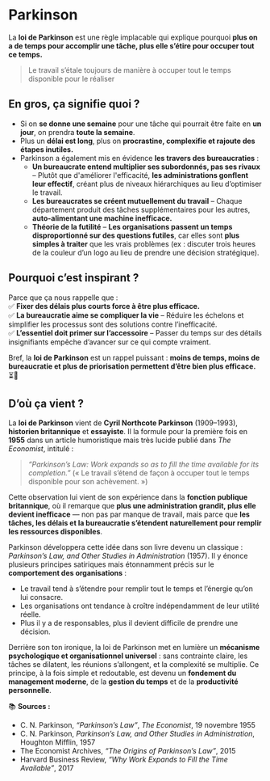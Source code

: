 # Parkinson

La **loi de Parkinson** est une règle implacable qui explique pourquoi **plus on a de temps pour accomplir une tâche, plus elle s’étire pour occuper tout ce temps.**  

> Le travail s’étale toujours de manière à occuper tout le temps disponible pour le réaliser

## En gros, ça signifie quoi ?

- Si on **se donne une semaine** pour une tâche qui pourrait être faite en **un jour**, on prendra **toute la semaine**.  
- Plus un **délai est long**, plus on **procrastine, complexifie et rajoute des étapes inutiles.**  
- Parkinson a également mis en évidence **les travers des bureaucraties** :  
  - **Un bureaucrate entend multiplier ses subordonnés, pas ses rivaux** – Plutôt que d'améliorer l'efficacité, **les administrations gonflent leur effectif**, créant plus de niveaux hiérarchiques au lieu d’optimiser le travail.  
  - **Les bureaucrates se créent mutuellement du travail** – Chaque département produit des tâches supplémentaires pour les autres, **auto-alimentant une machine inefficace.**  
  - **Théorie de la futilité** – **Les organisations passent un temps disproportionné sur des questions futiles**, car elles sont **plus simples à traiter** que les vrais problèmes (ex : discuter trois heures de la couleur d’un logo au lieu de prendre une décision stratégique).  

## Pourquoi c’est inspirant ?

Parce que ça nous rappelle que :  
✅ **Fixer des délais plus courts force à être plus efficace.**  
✅ **La bureaucratie aime se compliquer la vie** – Réduire les échelons et simplifier les processus sont des solutions contre l’inefficacité.  
✅ **L’essentiel doit primer sur l’accessoire** – Passer du temps sur des détails insignifiants empêche d’avancer sur ce qui compte vraiment.  

Bref, la **loi de Parkinson** est un rappel puissant : **moins de temps, moins de bureaucratie et plus de priorisation permettent d’être bien plus efficace.** ⏳🚀

## D’où ça vient ?

La **loi de Parkinson** vient de **Cyril Northcote Parkinson** (1909–1993), **historien britannique** et **essayiste**. Il la formule pour la première fois en **1955** dans un article humoristique mais très lucide publié dans *The Economist*, intitulé :

> *“Parkinson’s Law: Work expands so as to fill the time available for its completion.”*
> (« Le travail s’étend de façon à occuper tout le temps disponible pour son achèvement. »)

Cette observation lui vient de son expérience dans la **fonction publique britannique**, où il remarque que **plus une administration grandit, plus elle devient inefficace** — non pas par manque de travail, mais parce que **les tâches, les délais et la bureaucratie s’étendent naturellement pour remplir les ressources disponibles**.

Parkinson développera cette idée dans son livre devenu un classique : *Parkinson’s Law, and Other Studies in Administration* (1957).
Il y énonce plusieurs principes satiriques mais étonnamment précis sur le **comportement des organisations** :

* Le travail tend à s’étendre pour remplir tout le temps et l’énergie qu’on lui consacre.
* Les organisations ont tendance à croître indépendamment de leur utilité réelle.
* Plus il y a de responsables, plus il devient difficile de prendre une décision.

Derrière son ton ironique, la loi de Parkinson met en lumière un **mécanisme psychologique et organisationnel universel** : sans contrainte claire, les tâches se dilatent, les réunions s’allongent, et la complexité se multiplie.
Ce principe, à la fois simple et redoutable, est devenu un **fondement du management moderne**, de la **gestion du temps** et de la **productivité personnelle**.

📚 **Sources :**

* C. N. Parkinson, *“Parkinson’s Law”*, *The Economist*, 19 novembre 1955
* C. N. Parkinson, *Parkinson’s Law, and Other Studies in Administration*, Houghton Mifflin, 1957
* The Economist Archives, *“The Origins of Parkinson’s Law”*, 2015
* Harvard Business Review, *“Why Work Expands to Fill the Time Available”*, 2017
